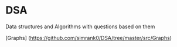 # DSA
Data structures and Algorithms with questions based on them

[Graphs] (https://github.com/simrank0/DSA/tree/master/src/Graphs)
